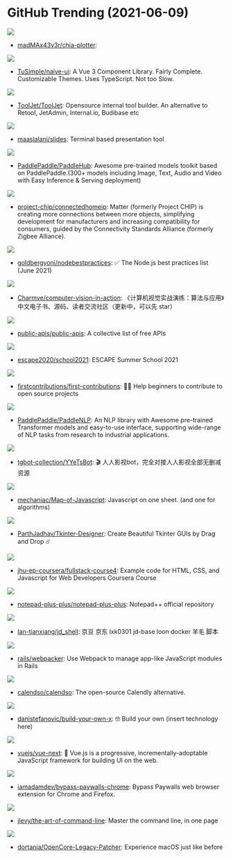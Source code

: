# GitHub Trending (2021-06-09)

![](https://img.shields.io/badge/C-New%20192-green?style=flat-square&logo=appveyor)
- [madMAx43v3r/chia-plotter](https://github.com/madMAx43v3r/chia-plotter): 

![](https://img.shields.io/badge/TypeScript-New%20825-green?style=flat-square&logo=appveyor)
- [TuSimple/naive-ui](https://github.com/TuSimple/naive-ui): A Vue 3 Component Library. Fairly Complete. Customizable Themes. Uses TypeScript. Not too Slow.

![](https://img.shields.io/badge/JavaScript-New%20321-green?style=flat-square&logo=appveyor)
- [ToolJet/ToolJet](https://github.com/ToolJet/ToolJet): Opensource internal tool builder. An alternative to Retool, JetAdmin, Internal.io, Budibase etc

![](https://img.shields.io/badge/Go-New%20421-green?style=flat-square&logo=appveyor)
- [maaslalani/slides](https://github.com/maaslalani/slides): Terminal based presentation tool

![](https://img.shields.io/badge/Python-New%20228-green?style=flat-square&logo=appveyor)
- [PaddlePaddle/PaddleHub](https://github.com/PaddlePaddle/PaddleHub): Awesome pre-trained models toolkit based on PaddlePaddle.(300+ models including Image, Text, Audio and Video with Easy Inference & Serving deployment)

![](https://img.shields.io/badge/C%2B%2B-New%2036-green?style=flat-square&logo=appveyor)
- [project-chip/connectedhomeip](https://github.com/project-chip/connectedhomeip): Matter (formerly Project CHIP) is creating more connections between more objects, simplifying development for manufacturers and increasing compatibility for consumers, guided by the Connectivity Standards Alliance (formerly Zigbee Alliance).

![](https://img.shields.io/badge/JavaScript-New%2072-green?style=flat-square&logo=appveyor)
- [goldbergyoni/nodebestpractices](https://github.com/goldbergyoni/nodebestpractices): ✅ The Node.js best practices list (June 2021)

![](https://img.shields.io/badge/Jupyter%20Notebook-New%20174-green?style=flat-square&logo=appveyor)
- [Charmve/computer-vision-in-action](https://github.com/Charmve/computer-vision-in-action): 《计算机视觉实战演练：算法与应用》中文电子书、源码、读者交流社区（更新中，可以先 star）

![](https://img.shields.io/badge/Python-New%20784-green?style=flat-square&logo=appveyor)
- [public-apis/public-apis](https://github.com/public-apis/public-apis): A collective list of free APIs

![](https://img.shields.io/badge/Jupyter%20Notebook-New%2047-green?style=flat-square&logo=appveyor)
- [escape2020/school2021](https://github.com/escape2020/school2021): ESCAPE Summer School 2021

![](https://img.shields.io/badge/none-New%20375-green?style=flat-square&logo=appveyor)
- [firstcontributions/first-contributions](https://github.com/firstcontributions/first-contributions): 🚀✨ Help beginners to contribute to open source projects

![](https://img.shields.io/badge/Python-New%20264-green?style=flat-square&logo=appveyor)
- [PaddlePaddle/PaddleNLP](https://github.com/PaddlePaddle/PaddleNLP): An NLP library with Awesome pre-trained Transformer models and easy-to-use interface, supporting wide-range of NLP tasks from research to industrial applications.

![](https://img.shields.io/badge/Python-New%20184-green?style=flat-square&logo=appveyor)
- [tgbot-collection/YYeTsBot](https://github.com/tgbot-collection/YYeTsBot): 🎬 人人影视bot，完全对接人人影视全部无删减资源

![](https://img.shields.io/badge/JavaScript-New%20103-green?style=flat-square&logo=appveyor)
- [mechaniac/Map-of-Javascript](https://github.com/mechaniac/Map-of-Javascript): Javascript on one sheet. (and one for algorithms)

![](https://img.shields.io/badge/Python-New%20326-green?style=flat-square&logo=appveyor)
- [ParthJadhav/Tkinter-Designer](https://github.com/ParthJadhav/Tkinter-Designer): Create Beautiful Tkinter GUIs by Drag and Drop ☄️

![](https://img.shields.io/badge/JavaScript-New%20104-green?style=flat-square&logo=appveyor)
- [jhu-ep-coursera/fullstack-course4](https://github.com/jhu-ep-coursera/fullstack-course4): Example code for HTML, CSS, and Javascript for Web Developers Coursera Course

![](https://img.shields.io/badge/C%2B%2B-New%2081-green?style=flat-square&logo=appveyor)
- [notepad-plus-plus/notepad-plus-plus](https://github.com/notepad-plus-plus/notepad-plus-plus): Notepad++ official repository

![](https://img.shields.io/badge/JavaScript-New%2049-green?style=flat-square&logo=appveyor)
- [lan-tianxiang/jd_shell](https://github.com/lan-tianxiang/jd_shell): 京豆 京东 lxk0301 jd-base loon docker 羊毛 脚本

![](https://img.shields.io/badge/Ruby-New%2017-green?style=flat-square&logo=appveyor)
- [rails/webpacker](https://github.com/rails/webpacker): Use Webpack to manage app-like JavaScript modules in Rails

![](https://img.shields.io/badge/TypeScript-New%2067-green?style=flat-square&logo=appveyor)
- [calendso/calendso](https://github.com/calendso/calendso): The open-source Calendly alternative.

![](https://img.shields.io/badge/none-New%20378-green?style=flat-square&logo=appveyor)
- [danistefanovic/build-your-own-x](https://github.com/danistefanovic/build-your-own-x): 🤓 Build your own (insert technology here)

![](https://img.shields.io/badge/TypeScript-New%2051-green?style=flat-square&logo=appveyor)
- [vuejs/vue-next](https://github.com/vuejs/vue-next): 🖖 Vue.js is a progressive, incrementally-adoptable JavaScript framework for building UI on the web.

![](https://img.shields.io/badge/JavaScript-New%2059-green?style=flat-square&logo=appveyor)
- [iamadamdev/bypass-paywalls-chrome](https://github.com/iamadamdev/bypass-paywalls-chrome): Bypass Paywalls web browser extension for Chrome and Firefox.

![](https://img.shields.io/badge/none-New%20437-green?style=flat-square&logo=appveyor)
- [jlevy/the-art-of-command-line](https://github.com/jlevy/the-art-of-command-line): Master the command line, in one page

![](https://img.shields.io/badge/Python-New%2028-green?style=flat-square&logo=appveyor)
- [dortania/OpenCore-Legacy-Patcher](https://github.com/dortania/OpenCore-Legacy-Patcher): Experience macOS just like before

